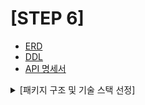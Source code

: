 # [STEP 6]
* [ERD](https://github.com/hwivelop/concert-reservation/blob/step6/docs/ERD.md)
* [DDL](https://github.com/hwivelop/concert-reservation/blob/step6/docs/DDL.sql)
* [API 명세서](https://github.com/hwivelop/concert-reservation/blob/step6/docs/APISPEC.yml)

<details>
  <summary>[패키지 구조 및 기술 스택 선정]</summary>

```text
ConcertReservationApplication.java
├── api
│   ├── concert
│   │   ├── ConcertController.java
│   │   └── dto
│   │       ├── request
│   │       │   └── ReservationSeatRequest.java
│   │       └── response
│   │           ├── ConcertAvailableDateResponse.java
│   │           ├── ConcertAvailableSeatResponse.java
│   │           └── ReservationPayResponse.java
│   ├── config
│   │   └── SwaggerConfig.java
│   ├── member
│   │   ├── MemberController.java
│   │   └── dto
│   │       ├── request
│   │       │   └── MemberChargeRequest.java
│   │       └── response
│   │           └── MemberResponse.java
│   ├── payment
│   │   ├── PaymentHistoryController.java
│   │   └── dto
│   │       ├── request
│   │       └── response
│   │           └── PaymentHistoryResponse.java
│   └── queue
│       ├── MemberQueueController.java
│       └── dto
│           ├── request
│           └── response
│               ├── MemberQueueCreateResponse.java
│               └── MemberQueueMyTurnResponse.java
└── domain
├── BaseCreateEntity.java
├── BaseEntity.java
├── concert
│   ├── Concert.java
│   ├── ConcertStatus.java
│   ├── schedule
│   │   └── ConcertSchedule.java
│   └── seat
│       └── ConcertSeat.java
├── member
│   ├── Member.java
│   └── queue
│       ├── MemberQueue.java
│       └── TokenStatus.java
├── payment
│   ├── PaymentHistory.java
│   └── PaymentType.java
└── reservation
├── Reservation.java
└── ReservationStatus.java
```

## 기술 스택

#### Architecture
    - Layered Architecture Based
#### DB ORM
    - JPA
    - MySQL(임시 H2)
#### Test
    - JUnit + AssertJ

## 개발 환경

#### java
    - 17
#### spring boot
    - 3.3.4

</details>
